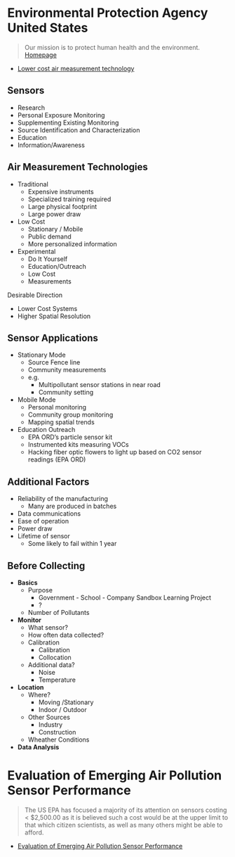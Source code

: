 # Environmental Protection Agency United States

> Our mission is to protect human health and the environment. [Homepage](https://www.epa.gov/)

- [Lower cost air measurement technology ](http://www.marama.org/images/stories/documents/16%20-%20Gayle%20Hagler,%20Lower%20Cost%20Air%20Measurement%20Technology.pdf)

## Sensors

- Research
- Personal Exposure Monitoring
- Supplementing Existing Monitoring
- Source Identification and Characterization
- Education
- Information/Awareness

## Air Measurement Technologies

- Traditional
  - Expensive instruments
  - Specialized training required
  - Large physical footprint
  - Large power draw
- Low Cost
  - Stationary / Mobile
  - Public demand
  - More personalized information
- Experimental
  - Do It Yourself
  - Education/Outreach
  - Low Cost
  - Measurements

Desirable Direction

- Lower Cost Systems
- Higher Spatial Resolution

## Sensor Applications

- Stationary Mode
  - Source Fence line
  - Community measurements
  - e.g.
    - Multipollutant sensor stations in near road 
    - Community setting
- Mobile Mode
  - Personal monitoring
  - Community group monitoring
  - Mapping spatial trends
- Education Outreach
  - EPA ORD’s particle sensor kit
  - Instrumented kits measuring VOCs
  - Hacking fiber optic flowers to light up based on CO2 sensor readings (EPA ORD)

## Additional Factors

- Reliability of the manufacturing 
   - Many are produced in batches
- Data communications
- Ease of operation
- Power draw
- Lifetime of sensor
  - Some likely to fail within 1 year

## Before Collecting

- __Basics__
  - Purpose
    - Government - School - Company Sandbox Learning Project
    - ?
  - Number of Pollutants
- __Monitor__
  - What sensor?
  - How often data collected?
  - Calibration
    - Calibration
    - Collocation
  - Additional data?
    - Noise
    - Temperature
- __Location__
  - Where?
    - Moving /Stationary
    - Indoor / Outdoor
  - Other Sources
    - Industry
    - Construction
  - Wheather Conditions
- __Data Analysis__

# Evaluation of Emerging Air Pollution Sensor Performance

> The US EPA has focused a majority of its attention on sensors costing < $2,500.00 as it is
believed such a cost would be at the upper limit to that which citizen scientists, as well as many others might be able to afford.

- [Evaluation of Emerging Air Pollution Sensor Performance](https://www.epa.gov/air-sensor-toolbox/evaluation-emerging-air-pollution-sensor-performance)
